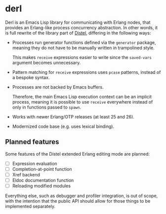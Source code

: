# derl

Derl is an Emacs Lisp library for communicating with Erlang nodes,
that provides an Erlang-like process concurrency abstraction.
In other words, it is full rewrite of the library part of [Distel],
differing in the following ways:

* Processes run generator functions defined via the `generator` package,
  meaning they do not have to be manually written in trampolined style.

  This makes `receive` expressions easier to write
  since the `saved-vars` argument becomes unnecessary.
* Pattern matching for `receive` expressions uses `pcase` patterns,
  instead of a bespoke syntax.
* Processes are not backed by Emacs buffers.

  Therefore, the main Emacs Lisp execution context can be an implicit process,
  meaning it is possible to use `receive` everywhere
  instead of only in functions passed to `spawn`.
* Works with newer Erlang/OTP releases (at least 25 and 26).
* Modernized code base (e.g. uses lexical binding).

## Planned features

Some features of the Distel extended Erlang editing mode are planned:

* [ ] Expression evaluation
* [ ] Completion-at-point function
* [ ] Xref backend
* [ ] Eldoc documentation function
* [ ] Reloading modified modules

Everything else, such as debugger and profiler integration, is out of scope,
with the intention that the public API should allow
for those things to be implemented separately.

[Distel]: https://github.com/massemanet/distel
